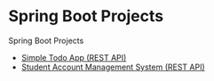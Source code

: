 # Spring Boot Projects

Spring Boot Projects

* [Simple Todo App (REST API)](todo/)
* [Student Account Management System (REST API)](StudentAccSys/)

